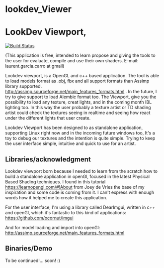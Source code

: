 # lookdev_Viewer

LookDev Viewport,
=====
[![Build Status](https://github.com/LaurentGarcia/LookDev_VisorRT.git)](https://github.com/LaurentGarcia/LookDev_VisorRT)

(This application is free, intended to learn propose and giving the tools to the user for evaluate, compile and use their own shaders. E-mail: laurent.garcia.carro at gmail)

Lookdev viewport, is a OpenGL and c++ based application. The tool is able to load models format as .obj, fbx and all support formats than Assimp library supported. http://assimp.sourceforge.net/main_features_formats.html . In the future, I try to give support to load Alembic format too. The Viewport, give you the possibility to load any texture, creat lights, and in the coming month IBL lighting too. In this way the user probably a texture artist or TD shading artist could check the textures seeing in realtime and seeing how react under the different lights that user create.

Lookdev Viewport has been designed to as standalone application, supporting Linux right now and in the incoming future windows too, It's a toy to debug our textures and the intention is quite simple. Trying to keep the user interface simple, intuitive and quick to use for an artist.


Libraries/acknowledgment
------------------------

Lookdev viewport born because I needed to learn from the scratch how to build a standalone application in openGl, focused in the latest Physical Based Shading techniques. I found in this tutorial https://learnopengl.com/#!About from Joey de Vries the base of my inspiration and some code is coming from it. I can't express with enough words how it helped me to create this application.

For the user interface, I'm using a library called DearImgui, written in c++ and openGl, which it's fantastic to this kind of applications: https://github.com/ocornut/imgui

And for model loading and import into openGl: http://assimp.sourceforge.net/main_features_formats.html

Binaries/Demo
-------------

To be continued!... soon! :)
